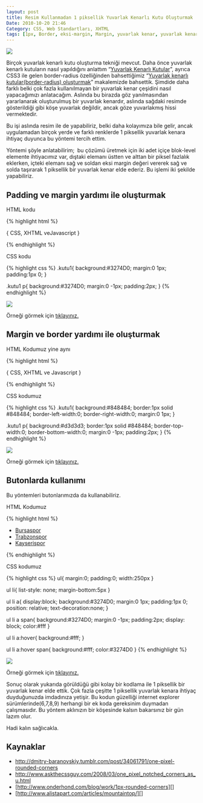 ```yaml
---
layout: post
title: Resim Kullanmadan 1 piksellik Yuvarlak Kenarlı Kutu Oluşturmak
Date: 2010-10-20 21:46
Category: CSS, Web Standartları, XHTML
tags: [1px, Border, eksi-margin, Margin, yuvarlak kenar, yuvarlak kenarlı kutular]
---
```


![][100]

Birçok yuvarlak kenarlı kutu oluşturma tekniği mevcut. Daha
önce yuvarlak kenarlı kutuların nasıl yapıldığını anlattım “[Yuvarlak Kenarlı Kutular][]”, ayrıca CSS3 ile gelen border-radius özelliğinden
bahsettiğimiz “[Yuvarlak kenarlı kutular(border-radius) oluşturmak][]”
makalemizde bahsettik. Şimdide daha farklı belki çok fazla kullanılmayan
bir yuvarlak kenar çeşidini nasıl yapacağımızı anlatacağım. Aslında bu
birazda göz yanılmasından yararlanarak oluşturulmuş bir yuvarlak
kenardır, aslında sağdaki resimde gösterildiği gibi köşe yuvarlak
değildir, ancak göze yuvarlakmış hissi vermektedir.

Bu işi aslında resim ile de yapabiliriz, belki daha kolayımıza bile
gelir, ancak uygulamadan birçok yerde ve farklı renklerde 1 piksellik
yuvarlak kenara ihtiyaç duyunca bu yöntemi tercih ettim.

Yöntemi şöyle anlatabilirim;  bu çözümü üretmek için iki adet içiçe
blok-level elemente ihtiyacımız var, dıştaki elemanı üstten ve alttan
bir piksel fazlalık eklerken, içteki elemanı sağ ve soldan eksi margin
değeri vererek sağ ve solda taşırarak 1 piksellik bir yuvarlak kenar
elde ederiz. Bu işlemi iki şekilde yapabiliriz.

## Padding ve margin yardımı ile oluşturmak

HTML kodu

{% highlight html %}
 <div class="kutu1">
	<p>{ CSS, XHTML veJavascript }</p>
</div>
{% endhighlight %}

CSS kodu

{% highlight css %}
.kutu1{
	background:#3274D0;
	margin:0 1px;
	padding:1px 0;
}

.kutu1 p{
	background:#3274D0;
	margin:0 -1px;
	padding:2px;
}
{% endhighlight %}

![][1]

Örneği görmek için [tıklayınız.][]

## Margin ve border yardımı ile oluşturmak

HTML Kodumuz yine aynı

{% highlight html %}
<div class="kutu1">
	<p>{ CSS, XHTML ve Javascript }</p>
</div>
{% endhighlight %}

CSS kodumuz

{% highlight css %}
.kutu1{
	background:#848484;
	border:1px solid #848484;
	border-left-width:0;
	border-right-width:0;
	margin:0 1px;
}

.kutu1 p{
	background:#d3d3d3;
	border:1px solid #848484;
	border-top-width:0;
	border-bottom-width:0;
	margin:0 -1px;
	padding:2px;
}
{% endhighlight %}

![][2]

Örneği görmek için [tıklayınız.][3]

## Butonlarda kullanımı

Bu yöntemleri butonlarımızda da kullanabiliriz.

HTML Kodumuz

{% highlight html %}
<ul>
	<li><a href=""><span>Bursaspor</span></a></li>
    <li><a href=""><span>Trabzonspor</span></a></li>
    <li><a href=""><span>Kayserispor</span></a></li>
</ul>
{% endhighlight %}

CSS kodumuz

{% highlight css %}
ul{
	margin:0;
	padding:0;
	width:250px
}

ul li{
	list-style: none;
	margin-bottom:5px
}

ul li a{
	display:block;
	background:#3274D0;
	margin:0 1px;
	padding:1px 0;
	position: relative;
	text-decoration:none;
}

ul li a span{
	background:#3274D0;
	margin:0 -1px;
	padding:2px;
	display: block;
	color:#fff
}

ul li a:hover{
	background:#fff;
}

ul li a:hover span{
	background:#fff;
	color:#3274D0
}
{% endhighlight %}

![][4]

Örneği görmek için [tıklayınız.][5]

Sonuç olarak yukarıda görüldüğü gibi kolay bir kodlama ile 1 piksellik
bir yuvarlak kenar elde ettik. Çok fazla çeşitte 1 piksellik yuvarlak
kenara ihtiyaç duyduğunuzda imdadınıza yetişir. Bu kodun güzelliği
internet explorer sürümlerinde(6,7,8,9) herhangi bir ek koda gereksinim
duymadan çalışmasıdır. Bu yöntem aklınızın bir köşesinde kalsın
bakarsınız bir gün lazım olur.

Hadi kalın sağlıcakla.

## Kaynaklar

-   http://dmitry-baranovskiy.tumblr.com/post/34061791/one-pixel-rounded-corners
-   http://www.askthecssguy.com/2008/03/one_pixel_notched_corners_as_u.html
-   [http://www.onderhond.com/blog/work/1px-rounded-corners][]
-   [http://www.alistapart.com/articles/mountaintop/][]

  [100]: /images/1px_yuvarlak_kutu_yak-300x125.gif
  [Yuvarlak Kenarlı Kutular]: http://www.fatihhayrioglu.com/yuvarlak-kenarli-kutular/
  [Yuvarlak kenarlı kutular(border-radius) oluşturmak]: http://www.fatihhayrioglu.com/yuvarlak-kenarli-kutularborder-radius-olusturmak/
  [1]: https://lh4.googleusercontent.com/23SRG-1WKRPSijX0GVloqxvgBzLJFRxuUbVjkU36hzGacLp5Y5zz6AxULdUJdl3zrKnFODcY7O4NNURxY7BGChNRa52LUeYt1Kj9l7AYsBDvejEKcQ
  [tıklayınız.]: /dokumanlar/1px_yuvarlak_kenar_1.html
  [2]: https://lh3.googleusercontent.com/UotpXlc2Cn_hp0o3sQ1EuTg865C-y_R6UpG-vCanTBXjp2pi9cFzaSqTmHyc5sJVVHRooMlaINOMQXkGzA_maIjzAKAVllPjkrcD2o5m6tz3sYAJZQ
  [3]: /dokumanlar/1px_yuvarlak_kenar_2.html
  [4]: https://lh4.googleusercontent.com/6mgdtcyUg4pDLZGE4dbY1tvQQYUzQz3mhfMaqMmkWS9Zd6y5GZqEWBMeP7vdDxEKZel5JGrfTIGjuPH5c-M6UY4SxaHF7l58yYJhuFtr_vxfQlnuRQ
  [5]: /dokumanlar/1px_yuvarlak_kenar_1_hover.html
  [http://www.onderhond.com/blog/work/1px-rounded-corners]: http://www.onderhond.com/blog/work/1px-rounded-corners
  [http://www.alistapart.com/articles/mountaintop/]: http://www.alistapart.com/articles/mountaintop/
